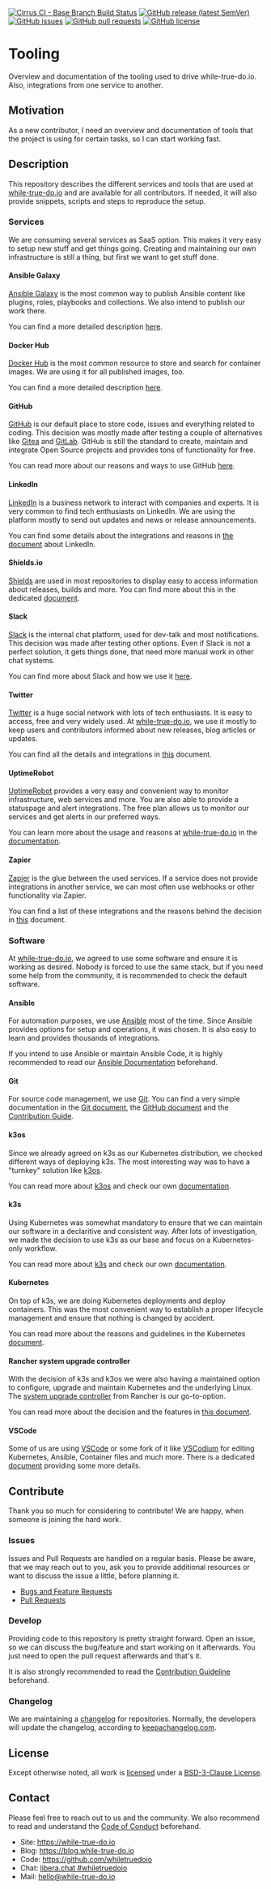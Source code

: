 <!--
reference: https://www.makeareadme.com/
reference: https://commonmark.org/
-->

[![Cirrus CI - Base Branch Build Status](https://img.shields.io/cirrus/github/whiletruedoio/tooling?logo=Cirrus-ci)](https://cirrus-ci.com/github/whiletruedoio/tooling)
[![GitHub release (latest SemVer)](https://img.shields.io/github/v/release/whiletruedoio/tooling?logo=GitHub&label=Release&sort=semver)](https://github.com/whiletruedoio/tooling/releases)
[![GitHub issues](https://img.shields.io/github/issues/whiletruedoio/tooling)](https://github.com/whiletruedoio/tooling/issues)
[![GitHub pull requests](https://img.shields.io/github/issues-pr/whiletruedoio/tooling)](https://github.com/whiletruedoio/tooling/pulls)
[![GitHub license](https://img.shields.io/github/license/whiletruedoio/tooling)](https://github.com/whiletruedoio/tooling/blob/main/LICENSE)

# Tooling

Overview and documentation of the tooling used to drive while-true-do.io. Also,
integrations from one service to another.

## Motivation

As a new contributor, I need an overview and documentation of tools that the
project is using for certain tasks, so I can start working fast.

## Description

This repository describes the different services and tools that are used at
[while-true-do.io](https://while-true-do.io) and are available for all
contributors. If needed, it will also provide snippets, scripts and steps to
reproduce the setup.

### Services

We are consuming several services as SaaS option. This makes it very easy to
setup new stuff and get things going. Creating and maintaining our own
infrastructure is still a thing, but first we want to get stuff done.

#### Ansible Galaxy

[Ansible Galaxy](https://https://galaxy.ansible.com/whiletruedoio) is the
most common way to publish Ansible content like plugins, roles, playbooks and
collections. We also intend to publish our work there.

You can find a more detailed description [here](./docs/ANSIBLE_GALAXY.md).

#### Docker Hub

[Docker Hub](https://hub.docker.com/u/whiletruedoio) is the most common resource
to store and search for container images. We are using it for all published
images, too.

You can find a more detailed description [here](./docs/DOCKER_HUB.md).

#### GitHub

[GitHub](https://github.com/whiletruedoio) is our default place to store code,
issues and everything related to coding. This decision was mostly made after
testing a couple of alternatives like [Gitea](https://gitea.com/) and
[GitLab](https://gitlab.com/). GitHub is still the standard to create, maintain
and integrate Open Source projects and provides tons of functionality for free.

You can read more about our reasons and ways to use GitHub
[here](docs/GITHUB.md).

#### LinkedIn

[LinkedIn](linkedin.com/company/whiletruedoio/) is a business network to
interact with companies and experts. It is very common to find tech enthusiasts
on LinkedIn. We are using the platform mostly to send out updates and news or
release announcements.

You can find some details about the integrations and reasons in
[the document](docs/LINKEDIN.md) about LinkedIn.

#### Shields.io

[Shields](https://shields.io) are used in most repositories to display easy to
access information about releases, builds and more. You can find more about this
in the dedicated [document](./docs/SHIELDS.md).

#### Slack

[Slack](https://whiletruedoio.slack.com) is the internal chat platform, used for
dev-talk and most notifications. This decision was made after testing other
options. Even if Slack is not a perfect solution, it gets things done, that need
more manual work in other chat systems.

You can find more about Slack and how we use it [here](docs/SLACK.md).

#### Twitter

[Twitter](https://twitter.com/whiletruedoio) is a huge social network with lots
of tech enthusiasts. It is easy to access, free and very widely used. At
[while-true-do.io](https://while-true-do.io), we use it mostly to keep users
and contributors informed about new releases, blog articles or updates.

You can find all the details and integrations in [this](docs/TWITTER.md)
document.

#### UptimeRobot

[UptimeRobot](https://stats.uptimerobot.com/zKXjluyAr/) provides a very easy
and convenient way to monitor infrastructure, web services and more. You are
also able to provide a statuspage and alert integrations. The free plan allows
us to monitor our services and get alerts in our preferred ways.

You can learn more about the usage and reasons at
[while-true-do.io](https://while-true-do.io) in the
[documentation](docs/UPTIMEROBOT.md).

#### Zapier

[Zapier](https://zapier.com) is the glue between the used services. If a
service does not provide integrations in another service, we can most often
use webhooks or other functionality via Zapier.

You can find a list of these integrations and the reasons behind the decision
in [this](docs/ZAPIER.md) document.

### Software

At [while-true-do.io](https://while-true-do.io), we agreed to use some software
and ensure it is working as desired. Nobody is forced to use the same stack,
but if you need some help from the community, it is recommended to check the
default software.

#### Ansible

For automation purposes, we use [Ansible](https://www.ansible.com) most of the
time. Since Ansible provides options for setup and operations, it was chosen. It
is also easy to learn and provides thousands of integrations.

If you intend to use Ansible or maintain Ansible Code, it is highly recommended
to read our [Ansible Documentation](docs/ANSIBLE.md) beforehand.

#### Git

For source code management, we use [Git](https://git-scm.com). You can find a
very simple documentation in the [Git document](docs/GIT.md), the
[GitHub document](docs/GITHUB.md) and the
[Contribution Guide](https://github.com/whiletruedoio/.github/blob/main/docs/CONTRIBUTE.md).

#### k3os

Since we already agreed on k3s as our Kubernetes distribution, we checked
different ways of deploying k3s. The most interesting way was to have a
"turnkey" solution like [k3os](https://k3os.io).

You can read more about [k3os](https://k3os.io/) and check our own
[documentation](docs/K3OS.md).

#### k3s

Using Kubernetes was somewhat mandatory to ensure that we can maintain our
software in a declaritive and consistent way. After lots of investigation,
we made the decision to use k3s as our base and focus on a Kubernetes-only
workflow.

You can read more about [k3s](https://k3s.io/) and check our own
[documentation](docs/K3S.md).

#### Kubernetes

On top of k3s, we are doing Kubernetes deployments and deploy containers. This
was the most convenient way to establish a proper lifecycle management and
ensure that nothing is changed by accident.

You can read more about the reasons and guidelines in the Kubernetes
[document](docs/KUBERNETES.md).

#### Rancher system upgrade controller

With the decision of k3s and k3os we were also having a maintained option to
configure, upgrade and maintain Kubernetes and the underlying Linux. The
[system upgrade controller](https://github.com/rancher/system-upgrade-controller)
from Rancher is our go-to-option.

You can read more about the decision and the features in
[this document](./docs/RANCHER_SUC.md).

#### VSCode

Some of us are using [VSCode](https://code.visualstudio.com/) or some fork of
it like [VSCodium](https://vscodium.com/) for editing Kubernetes, Ansible,
Container files and much more. There is a dedicated [document](./docs/VSCODE.md)
providing some more details.

## Contribute

Thank you so much for considering to contribute! We are happy, when someone is
joining the hard work.

### Issues

Issues and Pull Requests are handled on a regular basis. Please be aware, that
we may reach out to you, ask you to provide additional resources or want to
discuss the issue a little, before planning it.

- [Bugs and Feature Requests](https://github.com/whiletruedoio/tooling/issues)
- [Pull Requests](https://github.com/whiletruedoio/tooling/pulls)

### Develop

Providing code to this repository is pretty straight forward. Open an issue,
so we can discuss the bug/feature and start working on it afterwards. You just
need to open the pull request afterwards and that's it.

It is also strongly recommended to read the
[Contribution Guideline](https://github.com/whiletruedoio/.github/blob/main/docs/CONTRIBUTING.md)
beforehand.

### Changelog

We are maintaining a [changelog](CHANGELOG.md) for repositories. Normally, the
developers will update the changelog, according to
[keepachangelog.com](https://keepachangelog.com/).

## License

Except otherwise noted, all work is [licensed](LICENSE) under a
[BSD-3-Clause License](https://opensource.org/licenses/BSD-3-Clause).

## Contact

Please feel free to reach out to us and the community. We also recommend to read
and understand the
[Code of Conduct](https://github.com/whiletruedoio/.github/blob/main/docs/CODE_OF_CONDUCT.md)
beforehand.

- Site: <https://while-true-do.io>
- Blog: <https://blog.while-true-do.io>
- Code: <https://github.com/whiletruedoio>
- Chat: [libera.chat #whiletruedoio](https://web.libera.chat/gamja/#whiletruedo)
- Mail: [hello@while-true-do.io](mailto:hello@while-true-do.io)
